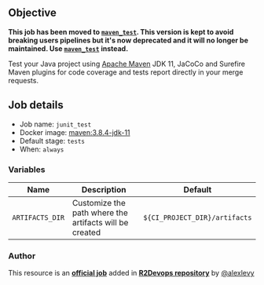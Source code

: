 ## Objective

**This job has been moved to [`maven_test`](https://r2devops.io/_/r2devops-bot/maven_test).
This version is kept to avoid breaking users pipelines but it's now deprecated
and it will no longer be maintained.  Use
[`maven_test`](https://r2devops.io/_/r2devops-bot/maven_test) instead.**

Test your Java project using [Apache Maven](http://maven.apache.org/) JDK 11, JaCoCo and Surefire Maven plugins for code coverage and tests report directly in your merge requests.

## Job details

* Job name: `junit_test`
* Docker image: [maven:3.8.4-jdk-11](https://hub.docker.com/_/maven)
* Default stage: `tests`
* When: `always`

### Variables
| Name | Description | Default |
| ---- | ------------| ------- |
| `ARTIFACTS_DIR` | Customize the path where the artifacts will be created | `${CI_PROJECT_DIR}/artifacts` |



### Author
This resource is an **[official job](https://docs.r2devops.io/faq-labels/)** added in [**R2Devops repository**](https://gitlab.com/r2devops/hub) by [@alexlevy](https://gitlab.com/alexlevy)